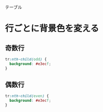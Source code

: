 テーブル
# 行ごとに背景色を変える
## 奇数行
```css
tr:nth-child(odd) {
  background: #e3ecf;
}
```

## 偶数行
```css
tr:nth-child(even) {
  background: #e3ecf;
}
```
